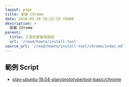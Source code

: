 ```yaml
---
layout: page
title: 安裝 Chrome
date: 2018-03-20 18:32:19 +0800
description: >
  安裝 Chrome
parent:
  title: 工具的安裝與設定
  url: '/read/howto/install-tool'
source_url: '/read/howto/install-tool/chrome/index.md'
---
```



## 範例 Script

* [play-ubuntu-18.04-plan/prototype/tool-basic/chrome](https://github.com/samwhelp/play-ubuntu-18.04-plan/tree/master/prototype/tool-basic/chrome)
